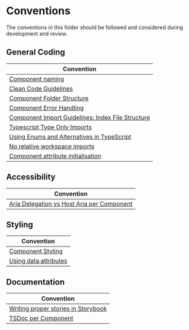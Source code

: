 # Conventions

The conventions in this folder should be followed and considered during development and review.

## General Coding

| Convention |
| -------- |
| [Component naming](https://github.com/momentum-design/momentum-design/blob/main/packages/components/conventions/component-naming-guidelines.md)  |
| [Clean Code Guidelines](https://github.com/momentum-design/momentum-design/blob/main/packages/components/conventions/clean-code-guidelines.md)  |
| [Component Folder Structure](https://github.com/momentum-design/momentum-design/blob/main/packages/components/conventions/component-code-structure.md)  |
| [Component Error Handling](https://github.com/momentum-design/momentum-design/blob/main/packages/components/conventions/component-error-handling.md)  |
| [Component Import Guidelines: Index File Structure](https://github.com/momentum-design/momentum-design/blob/main/packages/components/conventions/component-import.md)  |
| [Typescript Type Only Imports](https://github.com/momentum-design/momentum-design/blob/main/packages/components/conventions/typescript-type-only-imports.md)  |
| [Using Enums and Alternatives in TypeScript](https://github.com/momentum-design/momentum-design/blob/main/packages/components/conventions/constants-and-enums.md)  |
| [No relative workspace imports](https://github.com/momentum-design/momentum-design/blob/main/packages/components/conventions/no-relative-imports-workspace.md)  |
| [Component attribute initialisation](https://github.com/momentum-design/momentum-design/blob/main/packages/components/conventions/component-initialisation.md)  |

## Accessibility

| Convention |
| -------- |
| [Aria Delegation vs Host Aria per Component](https://github.com/momentum-design/momentum-design/blob/main/packages/components/conventions/component-aria-delegation.md)  |

## Styling

| Convention |
| -------- |
| [Component Styling](https://github.com/momentum-design/momentum-design/blob/main/packages/components/conventions/component-styling.md)  |
| [Using data attributes](https://github.com/momentum-design/momentum-design/blob/main/packages/components/conventions/data-attributes-on-host.md)  |

## Documentation

| Convention |
| -------- |
| [Writing proper stories in Storybook](https://github.com/momentum-design/momentum-design/blob/main/packages/components/conventions/component-storybook.md)  |
| [TSDoc per Component](https://github.com/momentum-design/momentum-design/blob/main/packages/components/conventions/component-tsdoc.md)  |
